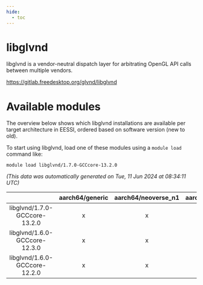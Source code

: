 ```yaml
---
hide:
  - toc
---
```


libglvnd
========


libglvnd is a vendor-neutral dispatch layer for arbitrating OpenGL API calls between multiple vendors.

https://gitlab.freedesktop.org/glvnd/libglvnd
# Available modules


The overview below shows which libglvnd installations are available per target architecture in EESSI, ordered based on software version (new to old).

To start using libglvnd, load one of these modules using a `module load` command like:

```shell
module load libglvnd/1.7.0-GCCcore-13.2.0
```

*(This data was automatically generated on Tue, 11 Jun 2024 at 08:34:11 UTC)*  

| |aarch64/generic|aarch64/neoverse_n1|aarch64/neoverse_v1|x86_64/generic|x86_64/amd/zen2|x86_64/amd/zen3|x86_64/intel/haswell|x86_64/intel/skylake_avx512|
| :---: | :---: | :---: | :---: | :---: | :---: | :---: | :---: | :---: |
|libglvnd/1.7.0-GCCcore-13.2.0|x|x|x|x|x|x|x|x|
|libglvnd/1.6.0-GCCcore-12.3.0|x|x|x|x|x|x|x|x|
|libglvnd/1.6.0-GCCcore-12.2.0|x|x|x|x|x|x|x|x|
